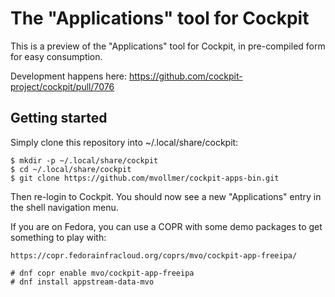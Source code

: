 # The "Applications" tool for Cockpit

This is a preview of the "Applications" tool for Cockpit, in
pre-compiled form for easy consumption.

Development happens here: https://github.com/cockpit-project/cockpit/pull/7076

## Getting started

Simply clone this repository into ~/.local/share/cockpit:

    $ mkdir -p ~/.local/share/cockpit
    $ cd ~/.local/share/cockpit
    $ git clone https://github.com/mvollmer/cockpit-apps-bin.git

Then re-login to Cockpit.  You should now see a new "Applications"
entry in the shell navigation menu.

If you are on Fedora, you can use a COPR with some demo packages to
get something to play with:

    https://copr.fedorainfracloud.org/coprs/mvo/cockpit-app-freeipa/

    # dnf copr enable mvo/cockpit-app-freeipa
    # dnf install appstream-data-mvo
